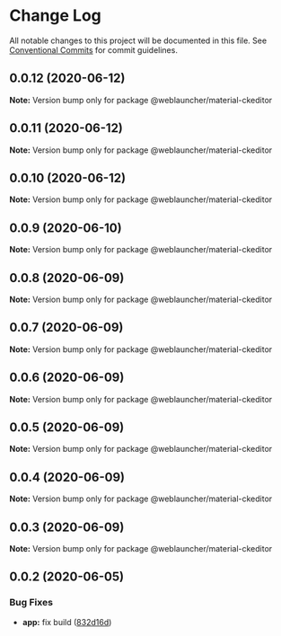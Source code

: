 # Change Log

All notable changes to this project will be documented in this file.
See [Conventional Commits](https://conventionalcommits.org) for commit guidelines.

## 0.0.12 (2020-06-12)

**Note:** Version bump only for package @weblauncher/material-ckeditor





## 0.0.11 (2020-06-12)

**Note:** Version bump only for package @weblauncher/material-ckeditor





## 0.0.10 (2020-06-12)

**Note:** Version bump only for package @weblauncher/material-ckeditor





## 0.0.9 (2020-06-10)

**Note:** Version bump only for package @weblauncher/material-ckeditor





## 0.0.8 (2020-06-09)

**Note:** Version bump only for package @weblauncher/material-ckeditor





## 0.0.7 (2020-06-09)

**Note:** Version bump only for package @weblauncher/material-ckeditor





## 0.0.6 (2020-06-09)

**Note:** Version bump only for package @weblauncher/material-ckeditor





## 0.0.5 (2020-06-09)

**Note:** Version bump only for package @weblauncher/material-ckeditor





## 0.0.4 (2020-06-09)

**Note:** Version bump only for package @weblauncher/material-ckeditor





## 0.0.3 (2020-06-09)

**Note:** Version bump only for package @weblauncher/material-ckeditor





## 0.0.2 (2020-06-05)


### Bug Fixes

* **app:** fix build ([832d16d](https://github.com/WebLauncher/angular-material-administration/commit/832d16d5d443d9ead5d29bd5fd6a7c478c9108a2))
